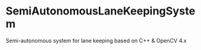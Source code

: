 # SemiAutonomousLaneKeepingSystem
 Semi-autonomous system for lane keeping based on C++ & OpenCV 4.x
